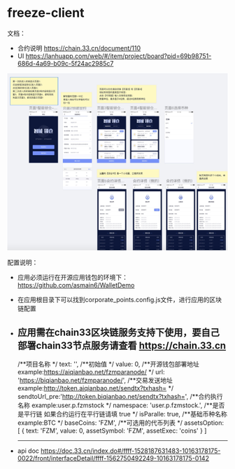 # freeze-client

文档：
- 合约说明 https://chain.33.cn/document/110
- UI https://lanhuapp.com/web/#/item/project/board?pid=69b98751-686d-4a69-b09c-5f24ac2985c7

![UI](./docs/UI.jpg)

配置说明：
- 应用必须运行在开源应用钱包的环境下：https://github.com/asmain6/WalletDemo
- 在应用根目录下可以找到corporate_points.config.js文件，进行应用的区块链配置
- 应用需在chain33区块链服务支持下使用，要自己部署chain33节点服务请查看 https://chain.33.cn
  ---

    /**项目名称 */
    text: '',
    /**初始值 */
    value: 0,
    /**开源钱包部署地址 example:https://aiqianbao.net/fzmparanode/ */
    url: 'https://biqianbao.net/fzmparanode/',
    /**交易发送地址 example:http://token.aiqianbao.net/sendtx?txhash= */
    sendtoUrl_pre:'http://token.biqianbao.net/sendtx?txhash=',
    /**合约执行名称  example:user.p.fzmstock */
    namespace: 'user.p.fzmstock.',
    /**是否是平行链 如果合约运行在平行链请填 true */
    isParalle: true,
    /**基础币种名称 example:BTC */
    baseCoins: 'FZM',
    /**可选用的代币列表 */
    assetsOption: [
        { text: 'FZM', value: 0, assetSymbol: 'FZM', assetExec: 'coins' }
    ]

    ---


- api doc https://doc.33.cn/index.do#/ffff-1528187631483-10163178175-0022/front/interfaceDetail/ffff-1562750492249-10163178175-0142

